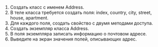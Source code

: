 1. Создать класс с именем Address.   
2. В теле класса требуется создать поля: index, country, city, street, house, apartment.    
3. Для каждого поля, создать свойство с двумя методами доступа.  
4. Создать экземпляр класса Address.  
5. В поля экземпляра записать информацию о почтовом адресе.  
6. Выведите на экран значения полей, описывающих адрес.
